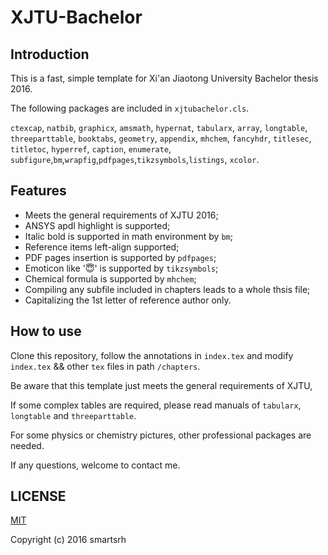 
# XJTU-Bachelor

## Introduction

This is a fast, simple template for Xi'an Jiaotong University Bachelor thesis 2016.

The following packages are included in `xjtubachelor.cls`.

`ctexcap`,  `natbib`,  `graphicx`,  `amsmath`,  `hypernat`,  `tabularx`,
  `array`,  `longtable`,  `threeparttable`,  `booktabs`,  `geometry`,  `appendix`,  `mhchem`,  `fancyhdr`,  `titlesec`,  `titletoc`,  `hyperref`,  `caption`, `enumerate`, `subfigure`,`bm`,`wrapfig`,`pdfpages`,`tikzsymbols`,`listings`, `xcolor`.

## Features

- Meets the general requirements of XJTU 2016;
- ANSYS apdl highlight is supported;
- Italic bold is supported in math environment by `bm`;
- Reference items left-align supported;
- PDF pages insertion is supported by `pdfpages`;
- Emoticon like '😇' is supported by `tikzsymbols`;
- Chemical formula is supported by `mhchem`;
- Compiling any subfile included in chapters leads to a whole thsis file;
- Capitalizing the 1st letter of reference author only.

## How to use

Clone this repository, follow the annotations in `index.tex`
and modify `index.tex` && other `tex` files in path `/chapters`.

Be aware that this template just meets the general requirements of XJTU,

If some complex tables are required, please read manuals of `tabularx`, `longtable` and `threeparttable`.

For some physics or chemistry pictures, other professional packages are needed.

If any questions, welcome to contact me.

## LICENSE

[MIT][1]

Copyright (c) 2016 smartsrh


  [1]: https://opensource.org/licenses/MIT
